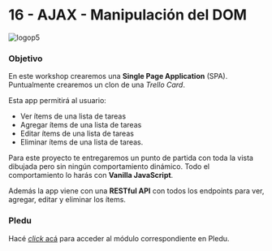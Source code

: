 # 16 - AJAX - Manipulación del DOM

![logop5](https://p5-hall-of-fame.s3.amazonaws.com/p5logo.png)

### Objetivo

En este workshop crearemos una **Single Page Application** (SPA). Puntualmente crearemos un clon de una _Trello Card_.

Esta app permitirá al usuario:

- Ver ítems de una lista de tareas
- Agregar ítems de una lista de tareas
- Editar ítems de una lista de tareas
- Eliminar ítems de una lista de tareas.

Para este proyecto te entregaremos un punto de partida con toda la vista dibujada pero sin ningún comportamiento dinámico. Todo el comportamiento lo harás con **Vanilla JavaScript**.

Además la app viene con una **RESTful API** con todos los endpoints para ver, agregar, editar y eliminar los ítems.

### Pledu

Hacé [_click_ acá](https://pledu.plataforma5.la/modules/2cf1c3dc-6363-40aa-b3df-a2bc6cb7dc5a/contents/1ef8caed-5468-4226-b690-5066d1e36676) para acceder al módulo correspondiente en Pledu.
